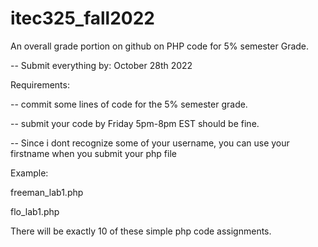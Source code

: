 # itec325_fall2022
An overall grade portion on github on PHP code for 5% semester Grade. 

-- Submit everything by: October 28th 2022

Requirements:

-- commit some lines of code for the 5% semester grade.

-- submit your code by Friday 5pm-8pm EST should be fine.

-- Since i dont recognize some of your username, you can use your firstname when you submit your php file

Example:

freeman_lab1.php

flo_lab1.php

There will be exactly 10 of these simple php code assignments.
